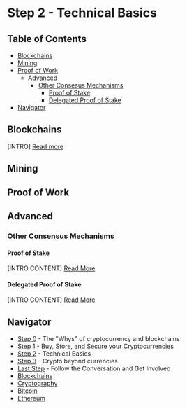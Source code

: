 # Step 2 - Technical Basics

## Table of Contents
- [Blockchains](#blockchains)
- [Mining](#mining)
- [Proof of Work](#proof-of-work)
  - [Advanced](#advanced)
    - [Other Consesus Mechanisms](#other-consensus-mechanisms)
      - [Proof of Stake](#proof-of-stake)
      - [Delegated Proof of Stake](#delegated-proof-of-stake)
- [Navigator](#navigator)

## Blockchains
[INTRO]
[Read more](./blockchains/blockchains.md)

## Mining

## Proof of Work

## Advanced
### Other Consensus Mechanisms
#### Proof of Stake
[INTRO CONTENT]
[Read More](./blockchains/proof-of-stake.md)

#### Delegated Proof of Stake
[INTRO CONTENT]
[Read More](./blockchains/delegated-pos.md)

## Navigator
- [Step 0](./step0.md) - The "Whys" of cryptocurrency and blockchains
- [Step 1](./step1.md) - Buy, Store, and Secure your Cryptocurrencies
- [Step 2](./step2.md) - Technical Basics
- [Step 3](./step3.md) - Crypto beyond currencies
- [Last Step](./last-step.md) - Follow the Conversation and Get Involved
- [Blockchains](./blockchains/blockchains.md)
- [Cryptography](./cryptography/introduction.md)
- [Bitcoin](./bitcoin/bitcoin.md)
- [Ethereum](./ethereum/ethereum.md)
